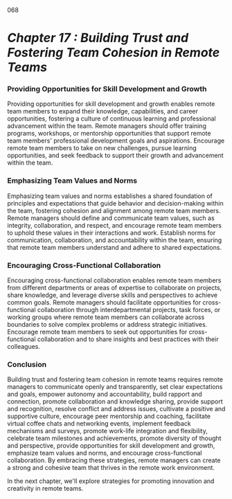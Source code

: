 068



# ***Chapter 17 : Building Trust and Fostering Team Cohesion in Remote Teams***


### **Providing Opportunities for Skill Development and Growth**

Providing opportunities for skill development and growth enables remote team members to expand their knowledge, capabilities, and career opportunities, fostering a culture of continuous learning and professional advancement within the team. Remote managers should offer training programs, workshops, or mentorship opportunities that support remote team members' professional development goals and aspirations. Encourage remote team members to take on new challenges, pursue learning opportunities, and seek feedback to support their growth and advancement within the team.

### **Emphasizing Team Values and Norms**

Emphasizing team values and norms establishes a shared foundation of principles and expectations that guide behavior and decision-making within the team, fostering cohesion and alignment among remote team members. Remote managers should define and communicate team values, such as integrity, collaboration, and respect, and encourage remote team members to uphold these values in their interactions and work. Establish norms for communication, collaboration, and accountability within the team, ensuring that remote team members understand and adhere to shared expectations.

### **Encouraging Cross-Functional Collaboration**

Encouraging cross-functional collaboration enables remote team members from different departments or areas of expertise to collaborate on projects, share knowledge, and leverage diverse skills and perspectives to achieve common goals. Remote managers should facilitate opportunities for cross-functional collaboration through interdepartmental projects, task forces, or working groups where remote team members can collaborate across boundaries to solve complex problems or address strategic initiatives. Encourage remote team members to seek out opportunities for cross-functional collaboration and to share insights and best practices with their colleagues.

### **Conclusion**

Building trust and fostering team cohesion in remote teams requires remote managers to communicate openly and transparently, set clear expectations and goals, empower autonomy and accountability, build rapport and connection, promote collaboration and knowledge sharing, provide support and recognition, resolve conflict and address issues, cultivate a positive and supportive culture, encourage peer mentorship and coaching, facilitate virtual coffee chats and networking events, implement feedback mechanisms and surveys, promote work-life integration and flexibility, celebrate team milestones and achievements, promote diversity of thought and perspective, provide opportunities for skill development and growth, emphasize team values and norms, and encourage cross-functional collaboration. By embracing these strategies, remote managers can create a strong and cohesive team that thrives in the remote work environment.

In the next chapter, we'll explore strategies for promoting innovation and creativity in remote teams.

